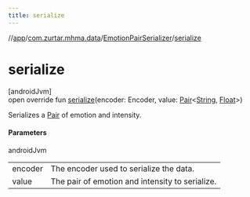 ```yaml
---
title: serialize
---
```

//[app](../../../index.html)/[com.zurtar.mhma.data](../index.html)/[EmotionPairSerializer](index.html)/[serialize](serialize.html)



# serialize



[androidJvm]\
open override fun [serialize](serialize.html)(encoder: Encoder, value: [Pair](https://kotlinlang.org/api/core/kotlin-stdlib/kotlin/-pair/index.html)&lt;[String](https://kotlinlang.org/api/core/kotlin-stdlib/kotlin/-string/index.html), [Float](https://kotlinlang.org/api/core/kotlin-stdlib/kotlin/-float/index.html)&gt;)



Serializes a [Pair](https://kotlinlang.org/api/core/kotlin-stdlib/kotlin/-pair/index.html) of emotion and intensity.



#### Parameters


androidJvm

| | |
|---|---|
| encoder | The encoder used to serialize the data. |
| value | The pair of emotion and intensity to serialize. |



